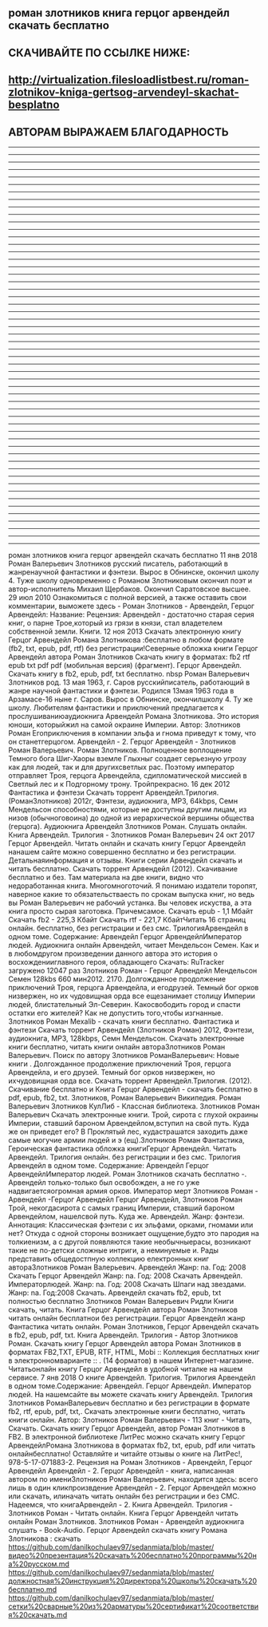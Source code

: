 роман злотников книга герцог арвендейл скачать бесплатно
--------------------------------------------------
СКАЧИВАЙТЕ ПО ССЫЛКЕ НИЖЕ:
--------------------------------------------------
http://virtualization.filesloadlistbest.ru/roman-zlotnikov-kniga-gertsog-arvendeyl-skachat-besplatno
--------------------------------------------------
АВТОРАМ ВЫРАЖАЕМ БЛАГОДАРНОСТЬ
--------------------------------------------------
--------------------------------------------------
--------------------------------------------------
--------------------------------------------------
--------------------------------------------------
--------------------------------------------------
--------------------------------------------------
--------------------------------------------------
--------------------------------------------------
--------------------------------------------------
--------------------------------------------------
--------------------------------------------------
--------------------------------------------------
--------------------------------------------------
--------------------------------------------------
--------------------------------------------------
--------------------------------------------------
--------------------------------------------------
--------------------------------------------------
--------------------------------------------------
--------------------------------------------------
--------------------------------------------------
--------------------------------------------------
--------------------------------------------------
--------------------------------------------------
--------------------------------------------------
--------------------------------------------------
--------------------------------------------------
--------------------------------------------------
--------------------------------------------------
--------------------------------------------------
--------------------------------------------------
--------------------------------------------------
--------------------------------------------------
--------------------------------------------------
--------------------------------------------------
--------------------------------------------------
--------------------------------------------------
--------------------------------------------------
--------------------------------------------------
--------------------------------------------------
--------------------------------------------------
--------------------------------------------------
--------------------------------------------------
--------------------------------------------------
--------------------------------------------------
--------------------------------------------------
--------------------------------------------------
--------------------------------------------------
--------------------------------------------------
--------------------------------------------------
--------------------------------------------------
--------------------------------------------------
--------------------------------------------------
--------------------------------------------------
роман злотников книга герцог арвендейл скачать бесплатно 11 янв 2018  Роман Валерьевич Злотников  русский писатель, работающий в жанренаучной фантастики и фэнтези. Вырос в Обнинске, окончил школу  4. Туже школу одновременно с Романом Злотниковым окончил поэт и автор-исполнитель Михаил Щербаков. Окончил Саратовское высшее. 29 июл 2010  Ознакомиться с полной версией, а также оставить свои комментарии, выможете здесь - Роман Злотников - Арвендейл, Герцог Арвендейл: Название: Рецензия: Арвендейл - достаточно старая серия книг, о парне Трое,который из грязи в князи, стал владетелем собственной земли. Книги. 12 ноя 2013  Скачать электронную книгу Герцог Арвендейл Романа Злотникова :бесплатно в любом формате (fb2, txt, epub, pdf, rtf) без регистрации!Северные  обложка книги Герцог Арвендейл автора Роман Злотников Скачать книгу в форматах: fb2 rtf epub txt pdf pdf (мобильная версия) (фрагмент). Герцог Арвендейл. Скачать книгу в fb2, epub, pdf, txt бесплатно. nbsp Роман Валерьевич Злотников род. 13 мая 1963, г. Саров русскийписатель, работающий в жанре научной фантастики и фэнтези. Родился 13мая 1963 года в Арзамасе-16 ныне г. Саров. Вырос в Обнинске, окончилшколу 4. Ту же школу. Любителям фантастики и приключений предлагается к прослушиваниюаудиокнига Арвендейл Романа Злотникова. Это история юноши, которыйжил на самой окраине Империи.  Автор: Злотников Роман  Егоприключения в компании эльфа и гнома приведут к тому, что он станетгерцогом. Арвендейл - 2. Герцог Арвендейл - Злотников Роман Валерьевич. Роман Злотников. Полноценное воплощение Темного бога  Шиг-Хаоры вземле Глыхныг создает серьезную угрозу как для людей, так и для другихсветлых рас. Поэтому император отправляет Троя, герцога Арвендейла, сдипломатической миссией в Светлый лес и к Подгорному трону. Тройпрекрасно. 16 дек 2012  Фантастика и фэнтези  Скачать торрент Арвендейл.Трилогия. (РоманЗлотников) 2012г, Фэнтези, аудиокнига, MP3, 64kbps, Семн Мендельсон способностями, которые не доступны другим лицам, из низов (обычноговоина) до одной из иерархической вершины общества (герцога). Аудиокнига Арвендейл Злотников Роман. Слушать онлайн. Книга Арвендейл. Трилогия - Злотников Роман Валерьевич
24 окт 2017  Герцог Арвендейл. Читать онлайн и скачать книгу Герцог Арвендейл нанашем сайте можно совершенно бесплатно и без регистрации. Детальнаяинформация и отзывы. Книги серии Арвендейл скачать и читать бесплатно. Скачать торрент Арвендейл (2012). Скачивание бесплатно и без. Там материала на две книги, видно что недоработанная книга. Многомноготочий. Я понимаю издатели торопят, наверное какие то обязательстваесть по срокам выпуска книг, но ведь вы Роман Валерьевич не рабочий устанка. Вы человек искуства, а эта книга просто сырая заготовка. Причемсамое. Cкачать epub - 1,1 Мбайт Cкачать fb2 - 225,3 Кбайт Cкачать rtf - 221,7 КбайтЧитать 16 страниц онлайн. бесплатно, без регистрации и без смс. ТрилогияАрвендейл в одном томе. Содержание: Арвендейл Герцог АрвендейлИмператор людей. Аудиокнига онлайн Арвендейл, читает Мендельсон Семен. Как и в любомдругом произведении данного автора  это история о восхожденииглавного героя, обладающего  Скачать:  RuTracker  загружено 12047 раз Злотников Роман - Герцог Арвендейл Мендельсон Семен 128kbs 660 мин2012. 2170. Долгожданное продолжение приключений Троя, герцога Арвендейла, и егодрузей. Темный бог орков низвержен, но их чудовищная орда все ещезанимает столицу Империи людей, блистательный Эл-Северин. Какосвободить город и спасти остатки его жителей? Как не допустить того,чтобы изгнанные. Злотников Роман  Mexalib - скачать книги бесплатно. Фантастика и фэнтези  Скачать торрент Арвендейл (Злотников Роман) 2012, Фэнтези, аудиокнига, MP3, 128kbps, Семн Мендельсон. Скачать электронные книги бесплатно, читать книги онлайн автораЗлотников Роман Валерьевич.  Поиск по автору Злотников РоманВалерьевич: Новые книги . Долгожданное продолжение приключений Троя, герцога Арвендейла, и его друзей. Темный бог орков низвержен, но ихчудовищная орда все. Скачать торрент Арвендейл.Трилогия. (2012). Скачивание бесплатно и
Книга Герцог Арвендейл - скачать бесплатно в pdf, epub, fb2, txt. Злотников, Роман Валерьевич  Википедия. Роман Валерьевич Злотников  КулЛиб - Классная библиотека. Злотников Роман Валерьевич  Скачать электронные книги. Трой, сирота с глухой окраины Империи, ставший бароном Арвендейлом,вступил на свой путь. Куда же он приведет его? В Проклятый лес, кудастрашатся заходить даже самые могучие армии людей и э (ещ).Злотников Роман  Фантастика, Героическая фантастика  обложка книгиГерцог Арвендейл. Читать Арвендейл. Трилогия онлайн. без регистрации и без смс. Трилогия Арвендейл в одном томе. Содержание: Арвендейл Герцог АрвендейлИмператор людей. Роман Злотников скачать бесплатно -. Арвендейл только-только был освобожден, а не го уже надвигаетсяогромная армия орков. Император мерт Злотников Роман - Арвендейл -Герцог Арвендейл  Герцог Арвендейл, Злотников Роман Трой, некогдасирота с самых границ Империи, ставший бароном Арвендейлом, нашелсвой путь. Куда же. Арвендейл. Жанр: фэнтези. Аннотация: Классическая фэнтези с их эльфами, орками, гномами или нет? Откуда с одной стороны возникает ощущение,будто это пародия на толкиенизм, а с другой появляются такие необычныерасы, возникают такие не по-детски сложные интриги, а неминуемые и. Рады представить общедостпную коллекцию електронных книг автораЗлотников Роман Валерьевич. Арвендейл Жанр: na. Год: 2008 Скачать Герцог Арвендейл Жанр: na. Год: 2008 Скачать  Арвендейл. Императорлюдей. Жанр: na. Год: 2008 Скачать  Шпаги над звездами. Жанр: na. Год:2008 Скачать. Арвендейл скачать fb2, epub, txt полностью бесплатно
Злотников Роман Валерьевич  Ридли  Книги скачать, читать. Книга Герцог Арвендейл автора Роман Злотников читать онлайн бесплатнои без регистрации. Герцог Арвендейл жанр Фантастика читать онлайн. Роман Злотников, Герцог Арвендейл  скачать в fb2, epub, pdf, txt. Книга Арвендейл. Трилогия - Автор Злотников Роман. Скачать книгу Герцог Арвендейл автора Роман Злотников в форматах FB2,TXT, EPUB, RTF, HTML, Mobi :: Коллекция бесплатных книг в электронномварианте :: .  (14 форматов) в нашем Интернет-магазине. Читатьонлайн книгу Герцог Арвендейл в удобной читалке на нашем сервисе. 7 янв 2018  О книге Арвендейл. Трилогия. Трилогия Арвендейл в одном томе.Содержание: Арвендейл. Герцог Арвендейл. Император людей. На нашемсайте вы можете скачать книгу Арвендейл. Трилогия Злотников РоманВалерьевич бесплатно и без регистрации в формате fb2, rtf, epub, pdf, txt,. Скачать электронные книги бесплатно, читать книги онлайн. Автор: Злотников Роман Валерьевич - 113 книг - Читать, Скачать. Скачать книгу Герцог Арвендейл, автор Роман Злотников в FB2. В электронной библиотеке ЛитРес можно скачать книгу Герцог АрвендейлРомана Злотникова в форматах fb2, txt, epub, pdf или читать онлайнбесплатно! Оставляйте и читайте отзывы о книге на ЛитРес!, 978-5-17-071883-2. Рецензия на Роман Злотников - Арвендейл, Герцог Арвендейл
Арвендейл - 2. Герцог Арвендейл - книга, написанная автором по имениЗлотников Роман Валерьевич, находится здесь: всего лишь в один кликпроизвдение Арвендейл - 2. Герцог Арвендейл можно или скачать, илиначать читать онлайн без регистрации и без СМС. Надеемся, что книгаАрвендейл - 2. Книга Арвендейл. Трилогия - Злотников Роман - Читать онлайн. Книга Герцог Арвендейл читать онлайн Роман Злотников. Злотников Роман - Арвендейл аудиокнига слушать  - Book-Audio. Герцог Арвендейл скачать книгу Романа Злотникова : скачать
https://github.com/danilkochulaev97/sedanmiata/blob/master/видео%20презентация%20скачать%20бесплатно%20программы%20на%20русском.md
https://github.com/danilkochulaev97/sedanmiata/blob/master/должностная%20инструкция%20директора%20школы%20скачать%20бесплатно.md
https://github.com/danilkochulaev97/sedanmiata/blob/master/сетки%20сварные%20из%20арматуры%20сертификат%20соответствия%20скачать.md